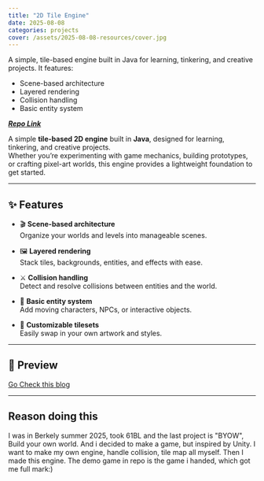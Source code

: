 ```yaml
---
title: "2D Tile Engine"
date: 2025-08-08
categories: projects
cover: /assets/2025-08-08-resources/cover.jpg
---
```


A simple, tile-based engine built in Java for learning, tinkering, and creative projects. It features:

- Scene-based architecture
- Layered rendering
- Collision handling
- Basic entity system

[***Repo Link***](https://github.com/ZihaoFU245/2DTileEngine)

A simple **tile-based 2D engine** built in **Java**, designed for learning, tinkering, and creative projects.  
Whether you’re experimenting with game mechanics, building prototypes, or crafting pixel-art worlds, this engine provides a lightweight foundation to get started.

---

## ✨ Features

- 🎬 **Scene-based architecture**  
  Organize your worlds and levels into manageable scenes.

- 🖼 **Layered rendering**  
  Stack tiles, backgrounds, entities, and effects with ease.

- ⚔️ **Collision handling**  
  Detect and resolve collisions between entities and the world.

- 👾 **Basic entity system**  
  Add moving characters, NPCs, or interactive objects.

- 🎨 **Customizable tilesets** <br>
  Easily swap in your own artwork and styles.

---

## 📸 Preview

[Go Check this blog](/general/2025/08/08/openSource-Engine)

---

## Reason doing this

I was in Berkely summer 2025, took 61BL and the last project is "BYOW",
Build your own world. And i decided to make a game, but inspired by Unity. I want 
to make my own engine, handle collision, tile map all myself. Then I made this engine. 
The demo game in repo is the game i handed, which got me full mark:)



